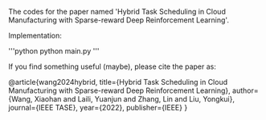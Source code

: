 The codes for the paper named 'Hybrid Task Scheduling in Cloud Manufacturing with Sparse-reward Deep Reinforcement Learning'. 

Implementation:

'''python
python main.py
'''

If you find something useful (maybe), please cite the paper as:

@article{wang2024hybrid,
  title={Hybrid Task Scheduling in Cloud Manufacturing with Sparse-reward Deep Reinforcement Learning},
  author={Wang, Xiaohan and Laili, Yuanjun and Zhang, Lin and Liu, Yongkui},
  journal={IEEE TASE},
  year={2022},
  publisher={IEEE}
}

